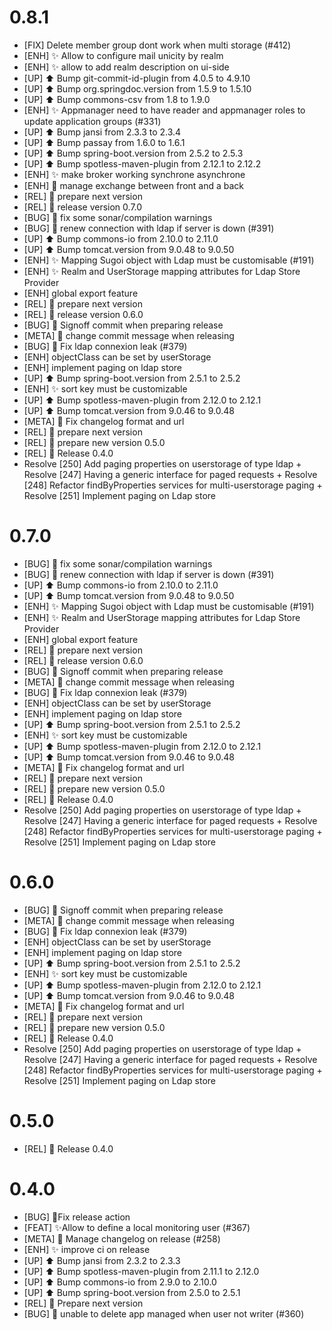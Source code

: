 # 0.8.1


- [FIX] Delete member group dont work when multi storage (#412)
- [ENH] :sparkles: Allow to configure mail unicity by realm
- [ENH] :sparkles: allow to add realm description on ui-side
- [UP] :arrow_up: Bump git-commit-id-plugin from 4.0.5 to 4.9.10
- [UP] :arrow_up: Bump org.springdoc.version from 1.5.9 to 1.5.10
- [UP] :arrow_up: Bump commons-csv from 1.8 to 1.9.0
- [ENH] :sparkles: Appmanager need to have reader and appmanager roles to update application groups (#331)
- [UP] :arrow_up: Bump jansi from 2.3.3 to 2.3.4
- [UP] :arrow_up: Bump passay from 1.6.0 to 1.6.1
- [UP] :arrow_up: Bump spring-boot.version from 2.5.2 to 2.5.3
- [UP] :arrow_up: Bump spotless-maven-plugin from 2.12.1 to 2.12.2
- [ENH] :sparkles: make broker working synchrone asynchrone
- [ENH] :rocket: manage exchange between front and a back
- [REL] :rocket: prepare next version
- [REL] :rocket: release version 0.7.0
- [BUG] 🐛 fix some sonar/compilation warnings
- [BUG] :bug: renew connection with ldap if server is down (#391)
- [UP] :arrow_up: Bump commons-io from 2.10.0 to 2.11.0
- [UP] :arrow_up: Bump tomcat.version from 9.0.48 to 9.0.50
- [ENH] :sparkles: Mapping Sugoi object with Ldap must be customisable (#191)
- [ENH] :sparkles: Realm and UserStorage mapping attributes for Ldap Store Provider
- [ENH] global export feature
- [REL] :rocket: prepare next version
- [REL] :rocket: release version 0.6.0
- [BUG] :bug: Signoff commit when preparing release
- [META] :card_index: change commit message when releasing
- [BUG] 🐛 Fix ldap connexion leak (#379)
- [ENH] objectClass can be set by userStorage
- [ENH] implement paging on ldap store
- [UP] :arrow_up: Bump spring-boot.version from 2.5.1 to 2.5.2
- [ENH] :sparkles: sort key must be customizable
- [UP] :arrow_up: Bump spotless-maven-plugin from 2.12.0 to 2.12.1
- [UP] :arrow_up: Bump tomcat.version from 9.0.46 to 9.0.48
- [META] 📇 Fix changelog format and url
- [REL] :rocket: prepare next version
- [REL] :rocket: prepare new version 0.5.0
- [REL] :rocket: Release 0.4.0
- Resolve [250] Add paging properties on userstorage of type ldap + Resolve [247] Having a generic interface for paged requests  + Resolve [248] Refactor findByProperties services for multi-userstorage paging + Resolve [251] Implement paging on Ldap store


# 0.7.0

- [BUG] 🐛 fix some sonar/compilation warnings
- [BUG] :bug: renew connection with ldap if server is down (#391)
- [UP] :arrow_up: Bump commons-io from 2.10.0 to 2.11.0
- [UP] :arrow_up: Bump tomcat.version from 9.0.48 to 9.0.50
- [ENH] :sparkles: Mapping Sugoi object with Ldap must be customisable (#191)
- [ENH] :sparkles: Realm and UserStorage mapping attributes for Ldap Store Provider
- [ENH] global export feature
- [REL] :rocket: prepare next version
- [REL] :rocket: release version 0.6.0
- [BUG] :bug: Signoff commit when preparing release
- [META] :card_index: change commit message when releasing
- [BUG] 🐛 Fix ldap connexion leak (#379)
- [ENH] objectClass can be set by userStorage
- [ENH] implement paging on ldap store
- [UP] :arrow_up: Bump spring-boot.version from 2.5.1 to 2.5.2
- [ENH] :sparkles: sort key must be customizable
- [UP] :arrow_up: Bump spotless-maven-plugin from 2.12.0 to 2.12.1
- [UP] :arrow_up: Bump tomcat.version from 9.0.46 to 9.0.48
- [META] 📇 Fix changelog format and url
- [REL] :rocket: prepare next version
- [REL] :rocket: prepare new version 0.5.0
- [REL] :rocket: Release 0.4.0
- Resolve [250] Add paging properties on userstorage of type ldap + Resolve [247] Having a generic interface for paged requests + Resolve [248] Refactor findByProperties services for multi-userstorage paging + Resolve [251] Implement paging on Ldap store

# 0.6.0

- [BUG] :bug: Signoff commit when preparing release
- [META] :card_index: change commit message when releasing
- [BUG] 🐛 Fix ldap connexion leak (#379)
- [ENH] objectClass can be set by userStorage
- [ENH] implement paging on ldap store
- [UP] :arrow_up: Bump spring-boot.version from 2.5.1 to 2.5.2
- [ENH] :sparkles: sort key must be customizable
- [UP] :arrow_up: Bump spotless-maven-plugin from 2.12.0 to 2.12.1
- [UP] :arrow_up: Bump tomcat.version from 9.0.46 to 9.0.48
- [META] 📇 Fix changelog format and url
- [REL] :rocket: prepare next version
- [REL] :rocket: prepare new version 0.5.0
- [REL] :rocket: Release 0.4.0
- Resolve [250] Add paging properties on userstorage of type ldap + Resolve [247] Having a generic interface for paged requests + Resolve [248] Refactor findByProperties services for multi-userstorage paging + Resolve [251] Implement paging on Ldap store

# 0.5.0

- [REL] :rocket: Release 0.4.0

# 0.4.0

- [BUG] 🐛Fix release action
- [FEAT] ✨Allow to define a local monitoring user (#367)
- [META] 📇 Manage changelog on release (#258)
- [ENH] :sparkles: improve ci on release
- [UP] :arrow_up: Bump jansi from 2.3.2 to 2.3.3
- [UP] :arrow_up: Bump spotless-maven-plugin from 2.11.1 to 2.12.0
- [UP] :arrow_up: Bump commons-io from 2.9.0 to 2.10.0
- [UP] :arrow_up: Bump spring-boot.version from 2.5.0 to 2.5.1
- [REL] :rocket: Prepare next version
- [BUG] :bug: unable to delete app managed when user not writer (#360)

